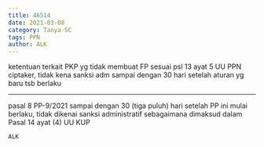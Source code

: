```yaml
---
title: 46514
date: 2021-03-08
category: Tanya-SC
tags: PPN
author: ALK
---
```


ketentuan terkait PKP yg tidak membuat FP sesuai psl 13 ayat 5 UU PPN ciptaker, tidak kena sanksi adm sampai dengan 30 hari setelah aturan yg baru tsb berlaku

---

pasal 8 PP-9/2021 sampai dengan 30 (tiga puluh) hari setelah PP ini mulai berlaku, tidak dikenai sanksi administratif sebagaimana dimaksud dalam Pasal 14 ayat (4) UU KUP

`ALK`
